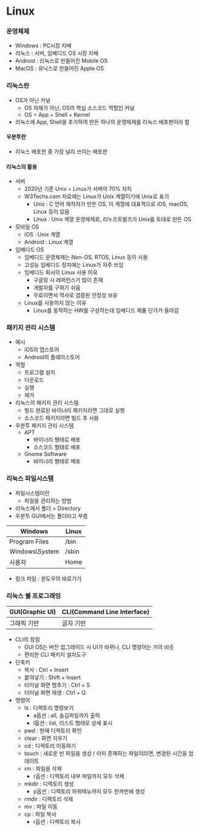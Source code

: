 # Linux

### 운영체제
- Windows : PC시장 지배
- 리눅스 : 서버, 임베디드 OS 시장 지배
- Android : 리눅스로 만들어진 Mobile OS
- MacOS : 유닉스로 만들어진 Apple OS

### 리눅스란
- OS가 아닌 커널
  - OS 자체가 아닌, OS의 핵심 소스코드 역할인 커널
  - OS = App + Shell + Kernel
- 리눅스에 App, Shell을 추가하여 만든 하나의 운영체제를 리눅스 배포판이라 함

#### 우분투란
- 리눅스 배포판 중 가장 널리 쓰이는 배포판

#### 리눅스의 활용
- 서버
  - 2020년 기준 Unix + Linux가 서버의 70% 차지
  - W3Techs.com 자료에는 Linux가 Unix 계열이기에 Unix로 표기
    - Unix : C 언어 제작자가 만든 OS, 이 계열에 대표적으로 iOS, macOS, Linux 등이 있음
    - Linux : Unix 계열 운영체제로, 리누즈토발즈가 Unix를 토대로 만든 OS
- 모바일 OS
  - iOS : Unix 계열
  - Android : Linux 계열
- 임베디드 OS
  - 임베디드 운영체제는 Non-OS, RTOS, Linux 등이 사용
  - 고성능 임베디드 장치에는 Linux가 자주 쓰임
  - 임베디드 회사의 Linux 사용 이유
    - 구글링 시 레퍼런스가 많이 존재
    - 개발자를 구하기 쉬움
    - 무료이면서 역사로 검증된 안정성 보유
  - Linux를 사용하지 않는 이유
    - Linux를 동작하는 HW를 구성하는데 임베디드 제품 단가가 올라감

### 패키지 관리 시스템
- 예시
  - iOS의 앱스토어
  - Android의 플레이스토어
- 역할
  - 프로그램 설치
  - 다운로드
  - 실행
  - 제거
- 리눅스의 패키지 관리 시스템
  - 빌드 완료된 바이너리 패키지라면 그대로 실행
  - 소스코드 패키지라면 빌드 후 사용
- 우분투 패키지 관리 시스템
  - APT
    - 바이너리 형태로 배포
    - 소스코드 형태로 배포
  - Gnome Software
    - 바이너리 형태로 배포

### 리눅스 파일시스템
- 파일시스템이란
  - 파일을 관리하는 방법
- 리눅스에서 폴더 = Directory
- 우분투 GUI에서는 폴더라고 부름

| Windows | Linux |
| --- | --- |
| Program Files | /bin |
| Windows\System | /sbin |
| 사용자 | Home |

- 링크 파일 : 윈도우의 바로가기

### 리눅스 쉘 프로그래밍

| GUI(Graphic UI) | CLI(Command Line Interface) |
| --- | --- |
| 그래픽 기반 | 글자 기반|

- CLI의 장점
  - GUI OS는 버전 업그레이드 시 UI가 바뀌나, CLI 명령어는 거의 비슷
  - 편리한 CLI 패키지 설치도구
- 단축키
  - 복사 : Ctrl + Insert
  - 붙여넣기 : Shift + Insert
  - 터미널 화면 멈추기 : Ctrl + S
  - 터미널 화면 재생 : Ctrl + Q
- 명령어
  - ls : 디렉토리 명령보기
    - a옵션 : all, 숨김파일까지 출력
    - l옵션 : list, 리스트 형태로 상세 표시
  - pwd : 현재 디렉토리 확인
  - clear : 화면 지우기
  - cd : 디렉토리 이동하기
  - touch : 새로운 빈 파일을 생성 / 이미 존재하는 파일이라면, 변경된 시간을 업데이트
  - rm : 파일을 삭제
    - r옵션 : 디렉토리 내부 파일까지 모두 삭제
  - mkdir : 디렉토리 생성
    - p옵션 : 디렉토리 하위메뉴까지 모두 한꺼번에 생성
  - rmdir : 디렉토리 삭제
  - mv : 파일 이동
  - cp : 파일 복사
    - r옵션 : 디렉토리 복사 
    
